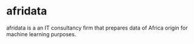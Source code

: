 # afridata
afridata is a an IT consultancy firm that prepares data of Africa origin for machine learning purposes.
